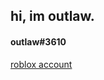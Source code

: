 ## hi, im outlaw.

#### outlaw#3610
[roblox account](https://www.roblox.com/users/3023547671/profile)

